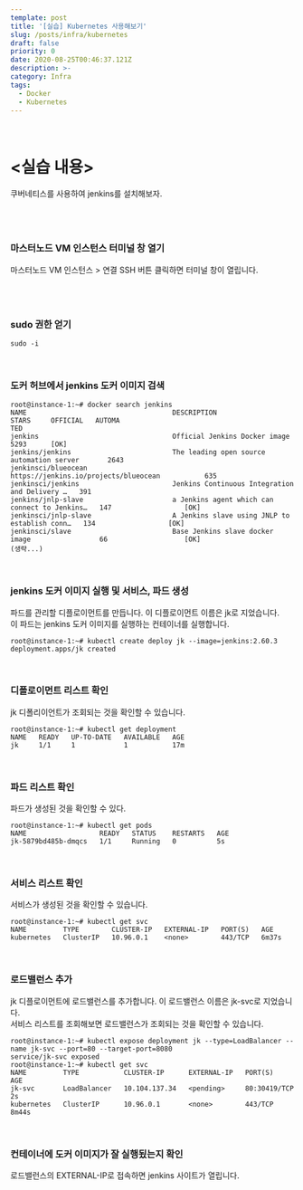 ```yaml
---
template: post
title: '[실습] Kubernetes 사용해보기'
slug: /posts/infra/kubernetes
draft: false
priority: 0
date: 2020-08-25T00:46:37.121Z
description: >-
category: Infra
tags:
  - Docker
  - Kubernetes
---
```


<br>

# <실습 내용>
쿠버네티스를 사용하여 jenkins를 설치해보자. 
<br><br><br><br>





### **마스터노드 VM 인스턴스 터미널 창 열기**
마스터노드 VM 인스턴스 > 연결 SSH 버튼 클릭하면 터미널 창이 열립니다.
<br><br><br><br>





### **sudo 권한 얻기**
```
sudo -i
```
<br>

### **도커 허브에서 jenkins 도커 이미지 검색**
```
root@instance-1:~# docker search jenkins
NAME                                    DESCRIPTION                                     STARS     OFFICIAL   AUTOMA
TED
jenkins                                 Official Jenkins Docker image                   5293      [OK]       
jenkins/jenkins                         The leading open source automation server       2643                 
jenkinsci/blueocean                     https://jenkins.io/projects/blueocean           635                  
jenkinsci/jenkins                       Jenkins Continuous Integration and Delivery …   391                  
jenkins/jnlp-slave                      a Jenkins agent which can connect to Jenkins…   147                  [OK]
jenkinsci/jnlp-slave                    A Jenkins slave using JNLP to establish conn…   134                  [OK]
jenkinsci/slave                         Base Jenkins slave docker image                 66                   [OK]
(생략...)
```
<br>

### **jenkins 도커 이미지 실행 및 서비스, 파드 생성**
파드를 관리할 디플로이먼트를 만듭니다. 이 디플로이먼트 이름은 jk로 지었습니다.  
이 파드는 jenkins 도커 이미지를 실행하는 컨테이너를 실행합니다.
```
root@instance-1:~# kubectl create deploy jk --image=jenkins:2.60.3
deployment.apps/jk created
```
<br>

### **디폴로이먼트 리스트 확인**
jk 디폴리이언트가 조회되는 것을 확인할 수 있습니다.
```
root@instance-1:~# kubectl get deployment
NAME   READY   UP-TO-DATE   AVAILABLE   AGE
jk     1/1     1            1           17m
```
<br>

### **파드 리스트 확인**
파드가 생성된 것을 확인할 수 있다.
```
root@instance-1:~# kubectl get pods
NAME                  READY   STATUS    RESTARTS   AGE
jk-5879bd485b-dmqcs   1/1     Running   0          5s
```
<br>

### **서비스 리스트 확인**
서비스가 생성된 것을 확인할 수 있습니다.
```
root@instance-1:~# kubectl get svc
NAME         TYPE        CLUSTER-IP   EXTERNAL-IP   PORT(S)   AGE
kubernetes   ClusterIP   10.96.0.1    <none>        443/TCP   6m37s
```
<br>

### **로드밸런스 추가**
jk 디플로이먼트에 로드밸런스를 추가합니다. 이 로드밸런스 이름은 jk-svc로 지었습니다.  
서비스 리스트를 조회해보면 로드밸런스가 조회되는 것을 확인할 수 있습니다.
```
root@instance-1:~# kubectl expose deployment jk --type=LoadBalancer --name jk-svc --port=80 --target-port=8080
service/jk-svc exposed
root@instance-1:~# kubectl get svc
NAME         TYPE           CLUSTER-IP      EXTERNAL-IP   PORT(S)        AGE
jk-svc       LoadBalancer   10.104.137.34   <pending>     80:30419/TCP   2s
kubernetes   ClusterIP      10.96.0.1       <none>        443/TCP        8m44s
```
<br>

### **컨테이너에 도커 이미지가 잘 실행됬는지 확인**
로드밸런스의 EXTERNAL-IP로 접속하면 jenkins 사이트가 열립니다.  
<br><br>